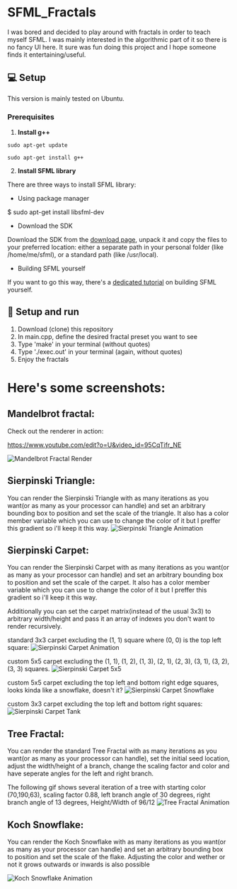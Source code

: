 # SFML_Fractals
I was bored and decided to play around with fractals in order to teach myself SFML. I was mainly interested in the algorithmic part of it so there is no fancy UI here. It sure was fun doing this project and I hope someone finds it entertaining/useful.

## :computer: Setup

This version is mainly tested on Ubuntu.

### Prerequisites

1. **Install g++**

` sudo apt-get update `

` sudo apt-get install g++ `

2. **Install SFML library**

There are three ways to install SFML library:

* Using package manager

$ sudo apt-get install libsfml-dev

* Download the SDK

Download the SDK from the [download page](https://www.sfml-dev.org/download.php), unpack it and copy the files to your preferred location: either a separate path in your personal folder (like /home/me/sfml), or a standard path (like /usr/local).

* Building SFML yourself

If you want to go this way, there's a [dedicated tutorial](https://www.sfml-dev.org/tutorials/2.0/compile-with-cmake.php) on building SFML yourself.

## :wrench: Setup and run

1. Download (clone) this repository
2. In main.cpp, define the desired fractal preset you want to see
3. Type 'make' in your terminal (without quotes)
4. Type './exec.out' in your terminal (again, without quotes)
5. Enjoy the fractals

# Here's some screenshots:
## Mandelbrot fractal:
Check out the renderer in action:

  https://www.youtube.com/edit?o=U&video_id=95CqTifr_NE


![Mandelbrot Fractal Render](https://raw.githubusercontent.com/BojanV03/SFML_Fractals/master/Images/Mandelbrot.jpg "Mandelbrot Fractal Render")


## Sierpinski Triangle:
You can render the Sierpinski Triangle with as many iterations as you want(or as many as your processor can handle) and set an arbitrary bounding box to position and set the scale of the triangle. It also has a color member variable which you can use to change the color of it but I preffer this gradient so i'll keep it this way.
![Sierpinski Triangle Animation](https://raw.githubusercontent.com/BojanV03/SFML_Fractals/master/Images/SierpinskiTriangle.gif "Sierpinski Triangle Animation")

## Sierpinski Carpet:
You can render the Sierpinski Carpet with as many iterations as you want(or as many as your processor can handle) and set an arbitrary bounding box to position and set the scale of the carpet. It also has a color member variable which you can use to change the color of it but I preffer this gradient so i'll keep it this way.

Additionally you can set the carpet matrix(instead of the usual 3x3) to arbitrary width/height and pass it an array of indexes you don't want to render recursively.

standard 3x3 carpet excluding the (1, 1) square where (0, 0) is the top left square:
![Sierpinski Carpet Animation](https://raw.githubusercontent.com/BojanV03/SFML_Fractals/master/Images/SierpinskiCarpet.gif "Sierpinski Carpet Animation")

custom 5x5 carpet excluding the (1, 1), (1, 2), (1, 3), (2, 1), (2, 3), (3, 1), (3, 2), (3, 3) squares.
![Sierpinski Carpet 5x5](https://raw.githubusercontent.com/BojanV03/SFML_Fractals/master/Images/SierpinskiCarpet5x5.jpg "Sierpinski Carpet 5x5")

custom 5x5 carpet excluding the top left and bottom right edge squares, looks kinda like a snowflake, doesn't it?
![Sierpinski Carpet Snowflake](https://raw.githubusercontent.com/BojanV03/SFML_Fractals/master/Images/SierpinskiCarpetSnowflake.jpg "Sierpinski Carpet Snowflake")

custom 3x3 carpet excluding the top left and bottom right squares:
![Sierpinski Carpet Tank](https://raw.githubusercontent.com/BojanV03/SFML_Fractals/master/Images/SierpinskiCarpetTank.png "Sierpinski Carpet Tank")

## Tree Fractal:
You can render the standard Tree Fractal with as many iterations as you want(or as many as your processor can handle), set the initial seed location, adjust the width/height of a branch, change the scaling factor and color and have seperate angles for the left and right branch.

The following gif shows several iteration of a tree with starting color (70,190,63), scaling factor 0.88, left branch angle of 30 degrees, right branch angle of 13 degrees, Height/Width of 96/12
![Tree Fractal Animation](https://raw.githubusercontent.com/BojanV03/SFML_Fractals/master/Images/TreeFractal.gif "Tree Fractal Animation")

## Koch Snowflake:
You can render the Koch Snowflake with as many iterations as you want(or as many as your processor can handle) and set an arbitrary bounding box to position and set the scale of the flake. Adjusting the color and wether or not it grows outwards or inwards is also possible

![Koch Snowflake Animation](https://raw.githubusercontent.com/BojanV03/SFML_Fractals/master/Images/KochSnowflake.gif "Koch Snowflake Animation")
